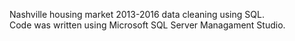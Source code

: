 Nashville housing market 2013-2016 data cleaning using SQL. <br/>
Code was written using Microsoft SQL Server Managament Studio.
